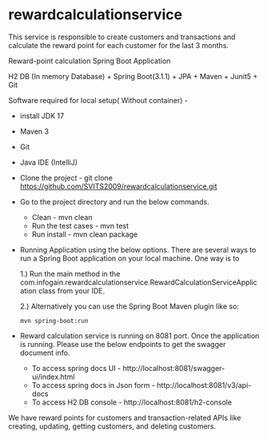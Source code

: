 # rewardcalculationservice
This service is responsible to create customers and transactions and calculate the reward point for each customer for the last 3 months.

Reward-point calculation Spring Boot Application

H2 DB (In memory Database) + Spring Boot(3.1.1) + JPA + Maven + Junit5 + Git

Software required for local setup( Without container) -
* install JDK 17
* Maven 3
* Git
* Java IDE (IntelliJ) 

* Clone the project - git clone https://github.com/SVITS2009/rewardcalculationservice.git

* Go to the project directory and run the below commands.
  - Clean - mvn clean
  - Run the test cases - mvn test
  - Run install - mvn clean package 

* Running Application using the below options.
  There are several ways to run a Spring Boot application on your local machine. One way is to
  
  1.) Run the main method in the com.infogain.rewardcalculationservice.RewardCalculationServiceApplication class from your IDE.
  
  2.) Alternatively you can use the Spring Boot Maven plugin like so:
  
      mvn spring-boot:run


* Reward calculation service is running on 8081 port. Once the application is running. 
  Please use the below endpoints to get the swagger document info.
  - To access spring docs UI - http://localhost:8081/swagger-ui/index.html
  - To access spring  docs in Json form - http://localhost:8081/v3/api-docs
  - To access H2 DB console - http://localhost:8081/h2-console

We have reward points for customers and transaction-related APIs like creating, updating, getting customers, and deleting customers.
